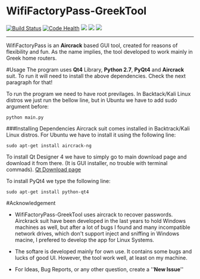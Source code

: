 WifiFactoryPass-GreekTool 
================================
[![Build Status](https://travis-ci.org/GeorgeGkas/WifiFactoryPass-GreekTool.svg)](https://travis-ci.org/GeorgeGkas/WifiFactoryPass-GreekTool) [![Code Health](https://landscape.io/github/GeorgeGkas/WifiFactoryPass-GreekTool/master/landscape.svg?style=flat-square)](https://landscape.io/github/GeorgeGkas/WifiFactoryPass-GreekTool/master) ![](https://img.shields.io/badge/version-0.1-blue.svg?style=flat-square)  ![](https://img.shields.io/badge/python-2.7-blue.svg?style=flat-square) ![](https://img.shields.io/badge/licence-LGPL%20v3.0-green.svg?style=flat-square) 



----------
WifiFactoryPass is an **Aircrack** based GUI tool,  created for reasons of flexibility and fun. As the name implies, the tool developed to work mainly in Greek home routers. 

#Usage
The program uses **Qt4** Library, **Python 2.7**, **PyQt4** and **Aircrack** suit.
To run it will need to install the above dependencies. Check the next paragraph for that!

To run the program we need to have root previlages. In Backtack/Kali Linux distros we just run the bellow line, but in Ubuntu we have to add sudo argument before:

	python main.py



###Installing Dependencies
Aircrack suit comes installed in Backtrack/Kali Linux distros. For Ubuntu we have to install it using the following line:

	sudo apt-get install aircrack-ng

To install Qt Designer 4 we have to simply go to main download page and download it from there. (It is GUI installer, no trouble with terminal commads).  [Qt Download page](http://www.qt.io/download/)

To install PyQt4 we type the following line:

	sudo apt-get install python-qt4


#Acknowledgement

 * WifiFactoryPass-GreekTool uses aircrack to recover passwords. Airckrack suit have been developed in the last years to hold Windows machines as well, but after a lot of bugs I found and many incompatible network drives, which don't support inject and sniffing in Windows macine, I prefered to develop the app for Linux Systems.
 
 * The softare is developed mainly for own use. It contains some bugs and lucks of good UI. However, the tool work well, at least on my machine. 

 * For Ideas, Bug Reports, or any other question, create a ''**New Issue**''


